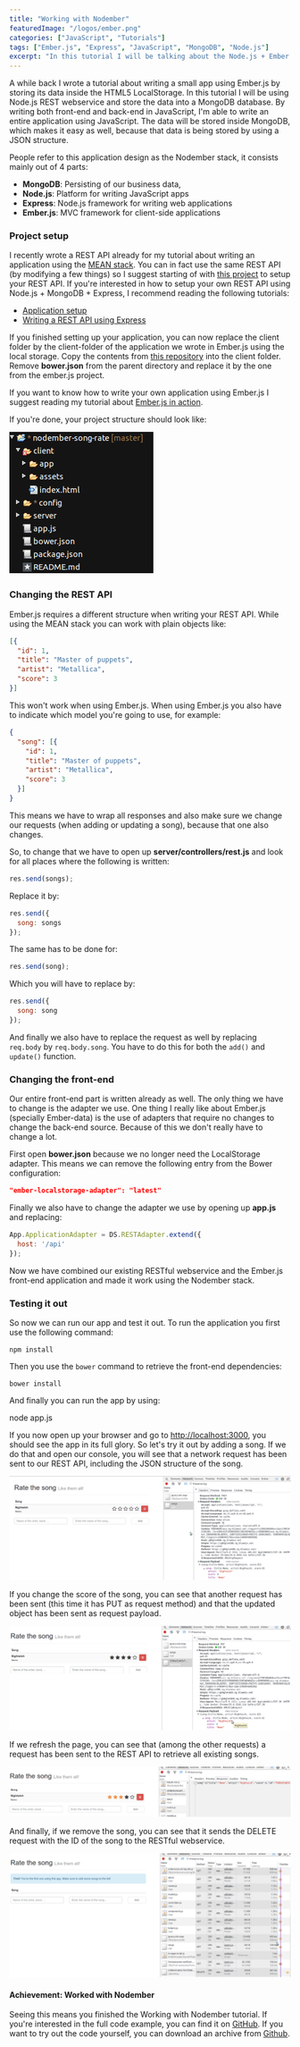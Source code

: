 ```yaml
---
title: "Working with Nodember"
featuredImage: "/logos/ember.png"
categories: ["JavaScript", "Tutorials"]
tags: ["Ember.js", "Express", "JavaScript", "MongoDB", "Node.js"]
excerpt: "In this tutorial I will be talking about the Node.js + Ember.js + Express + MongoDB stack, more commonly known as the Nodember stack."
---
```


A while back I wrote a tutorial about writing a small app using Ember.js by storing its data inside the HTML5 LocalStorage. In this tutorial I will be using Node.js REST webservice and store the data into a MongoDB database. By writing both front-end and back-end in JavaScript, I'm able to write an entire application using JavaScript. The data will be stored inside MongoDB, which makes it easy as well, because that data is being stored by using a JSON structure.

People refer to this application design as the Nodember stack, it consists mainly out of 4 parts:

- **MongoDB**: Persisting of our business data,
- **Node.js**: Platform for writing JavaScript apps
- **Express**: Node.js framework for writing web applications
- **Ember.js**: MVC framework for client-side applications

### Project setup

I recently wrote a REST API already for my tutorial about writing an application using the [MEAN stack](/mean-stack/ "Working with the MEAN stack"). You can in fact use the same REST API (by modifying a few things) so I suggest starting of with [this project](https://github.com/song-rate-mvc/mean-song-rate) to setup your REST API. If you're interested in how to setup your own REST API using Node.js + MongoDB + Express, I recommend reading the following tutorials:

- [Application setup](/mean-application-setup/ "Working with the MEAN stack: Application setup")
- [Writing a REST API using Express](/mean-mvc/ "Working with the MEAN stack: MVC")

If you finished setting up your application, you can now replace the client folder by the client-folder of the application we wrote in Ember.js using the local storage. Copy the contents from [this repository](https://github.com/song-rate-mvc/ember-song-rate) into the client folder. Remove **bower.json** from the parent directory and replace it by the one from the ember.js project.

If you want to know how to write your own application using Ember.js I suggest reading my tutorial about [Ember.js in action](/ember-js-action/ "Ember.js in action").

If you're done, your project structure should look like:

![project-structure](./images/project-structure.png)

### Changing the REST API

Ember.js requires a different structure when writing your REST API. While using the MEAN stack you can work with plain objects like:

```json
[{
  "id": 1,
  "title": "Master of puppets",
  "artist": "Metallica",
  "score": 3
}]
```

This won't work when using Ember.js. When using Ember.js you also have to indicate which model you're going to use, for example:

```json
{
  "song": [{
    "id": 1,
    "title": "Master of puppets",
    "artist": "Metallica",
    "score": 3
  }]
}
```

This means we have to wrap all responses and also make sure we change our requests (when adding or updating a song), because that one also changes.

So, to change that we have to open up **server/controllers/rest.js** and look for all places where the following is written:

```javascript
res.send(songs);
```

Replace it by:

```javascript
res.send({
  song: songs
});
```

The same has to be done for:

```javascript
res.send(song);
```

Which you will have to replace by:

```javascript
res.send({
  song: song
});
```

And finally we also have to replace the request as well by replacing `req.body` by `req.body.song`. You have to do this for both the `add()` and `update()` function.

### Changing the front-end

Our entire front-end part is written already as well. The only thing we have to change is the adapter we use. One thing I really like about Ember.js (specially Ember-data) is the use of adapters that require no changes to change the back-end source. Because of this we don't really have to change a lot.

First open **bower.json** because we no longer need the LocalStorage adapter. This means we can remove the following entry from the Bower configuration:

```json
"ember-localstorage-adapter": "latest"
```

Finally we also have to change the adapter we use by opening up **app.js** and replacing:

```javascript
App.ApplicationAdapter = DS.RESTAdapter.extend({
  host: '/api'
});
```

Now we have combined our existing RESTful webservice and the Ember.js front-end application and made it work using the Nodember stack.

### Testing it out

So now we can run our app and test it out. To run the application you first use the following command:

```
npm install
```

Then you use the `bower` command to retrieve the front-end dependencies:

```
bower install
```

And finally you can run the app by using:

node app.js

If you now open up your browser and go to [http://localhost:3000](http://localhost:3000), you should see the app in its full glory. So let's try it out by adding a song. If we do that and open our console, you will see that a network request has been sent to our REST API, including the JSON structure of the song.

![add-song](./images/add-song1.png)

If you change the score of the song, you can see that another request has been sent (this time it has PUT as request method) and that the updated object has been sent as request payload.

![update-song](./images/update-song1.png)

If we refresh the page, you can see that (among the other requests) a request has been sent to the REST API to retrieve all existing songs.

![get-songs](./images/get-songs.png)

And finally, if we remove the song, you can see that it sends the DELETE request with the ID of the song to the RESTful webservice.

![delete-song](./images/delete-song.png)

#### Achievement: Worked with Nodember

Seeing this means you finished the Working with Nodember tutorial. If you're interested in the full code example, you can find it on [GitHub](https://github.com/song-rate-mvc/nodember-song-rate). If you want to try out the code yourself, you can download an archive from [Github](https://github.com/song-rate-mvc/nodember-song-rate/archive/master.zip).
